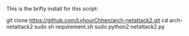 This is the brifly install for this script: 

git clone https://github.com/LyhourChhen/arch-netattack2.git
cd arch-netattack2
sudo sh requirement.sh
sudo python2 netattack2.py
